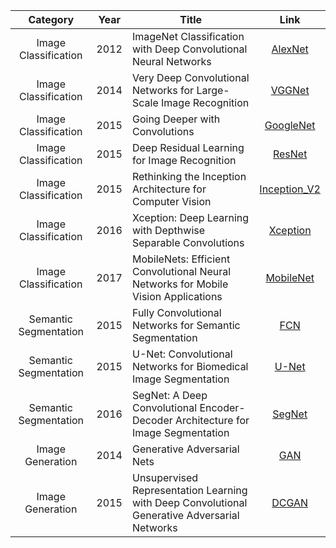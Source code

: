 Category | Year | Title | Link
:---: | :---: | --- | :---: 
Image Classification|2012|ImageNet Classification with Deep Convolutional Neural Networks|[AlexNet](http://papers.nips.cc/paper/4824-imagenet-classification-with-deep-convolutional-neural-networks.pdf)
Image Classification|2014|Very Deep Convolutional Networks for Large-Scale Image Recognition|[VGGNet](https://arxiv.org/pdf/1409.1556.pdf)
Image Classification|2015|Going Deeper with Convolutions|[GoogleNet](https://www.cv-foundation.org/openaccess/content_cvpr_2015/papers/Szegedy_Going_Deeper_With_2015_CVPR_paper.pdf)
Image Classification|2015|Deep Residual Learning for Image Recognition|[ResNet](https://arxiv.org/pdf/1512.03385.pdf)
Image Classification|2015|Rethinking the Inception Architecture for Computer Vision|[Inception_V2](https://arxiv.org/pdf/1512.00567.pdf)
Image Classification|2016|Xception: Deep Learning with Depthwise Separable Convolutions|[Xception](https://arxiv.org/pdf/1610.02357.pdf)
Image Classification|2017|MobileNets: Efficient Convolutional Neural Networks for Mobile Vision Applications|[MobileNet](https://arxiv.org/pdf/1704.04861.pdf)
Semantic Segmentation|2015|Fully Convolutional Networks for Semantic Segmentation|[FCN](https://people.eecs.berkeley.edu/~jonlong/long_shelhamer_fcn)
Semantic Segmentation|2015|U-Net: Convolutional Networks for Biomedical Image Segmentation|[U-Net](https://arxiv.org/pdf/1505.04597.pdf)
Semantic Segmentation|2016|SegNet: A Deep Convolutional Encoder-Decoder Architecture for Image Segmentation|[SegNet](https://arxiv.org/pdf/1511.00561.pdf])
Image Generation|2014|Generative Adversarial Nets|[GAN](https://arxiv.org/pdf/1406.2661.pdf)
Image Generation|2015|Unsupervised Representation Learning with Deep Convolutional Generative Adversarial Networks|[DCGAN](https://arxiv.org/pdf/1511.06434.pdf)
